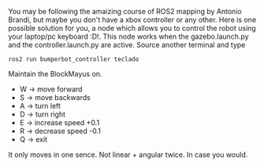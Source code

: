 You may be following the amaizing course of ROS2 mapping by Antonio Brandi, but maybe you don't have a xbox controller or any other. Here is one possible solution for you, a node which allows you to control the robot using your laptop/pc keyboard :D!.
This node works when the gazebo.launch.py and the controller.launch.py are active. Source another terminal and type
```
ros2 run bumperbot_controller teclado
```

Maintain the BlockMayus on. 
* W -> move forward
* S -> move backwards
* A -> turn left
* D -> turn right
* E -> increase speed +0.1
* R -> decrease speed -0.1
* Q -> exit

It only moves in one sence. Not linear + angular twice. In case you would.
